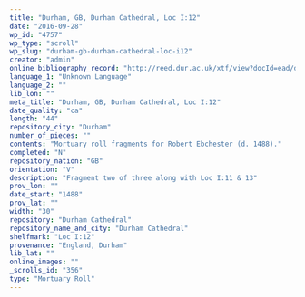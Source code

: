 ```yaml
---
title: "Durham, GB, Durham Cathedral, Loc I:12"
date: "2016-09-28"
wp_id: "4757"
wp_type: "scroll"
wp_slug: "durham-gb-durham-cathedral-loc-i12"
creator: "admin"
online_bibliography_record: "http://reed.dur.ac.uk/xtf/view?docId=ead/dcd/dcdlocel.xml#qxj-40"
language_1: "Unknown Language"
language_2: ""
lib_lon: ""
meta_title: "Durham, GB, Durham Cathedral, Loc I:12"
date_quality: "ca"
length: "44"
repository_city: "Durham"
number_of_pieces: ""
contents: "Mortuary roll fragments for Robert Ebchester (d. 1488)."
completed: "N"
repository_nation: "GB"
orientation: "V"
description: "Fragment two of three along with Loc I:11 & 13"
prov_lon: ""
date_start: "1488"
prov_lat: ""
width: "30"
repository: "Durham Cathedral"
repository_name_and_city: "Durham Cathedral"
shelfmark: "Loc I:12"
provenance: "England, Durham"
lib_lat: ""
online_images: ""
_scrolls_id: "356"
type: "Mortuary Roll"
---
```




